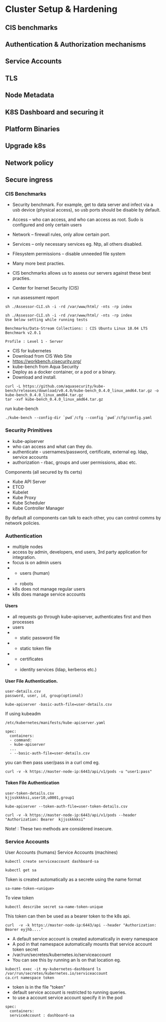 
# Cluster Setup & Hardening 
## CIS benchmarks 
## Authentication & Authorization mechanisms 
## Service Accounts 
## TLS 
## Node Metadata
## K8S Dashboard and securing it
## Platform Binaries
## Upgrade k8s
## Network policy 
## Secure ingress 


### CIS Benchmarks 

* Security benchmark. For example, get to data server and infect via a usb device (physical access), so usb ports should be disable by default. 
* Access – who can access, and who can access as root. Sudo is configured and only certain users 
* Network – firewall rules, only allow certain port.  
* Services – only necessary services eg. Ntp, all others disabled.  
* Filesystem permissions – disable unneeded file system 
* Many more best practies.  
* CIS benchmarks allows us to assess our servers against these best practies.  
* Center for Inernet Security (CIS) 

* run assessment report
```
sh ./Assessor-CLI.sh -i -rd /var/www/html/ -nts -rp index

sh ./Assessor-CLI.sh -i -rd /var/www/html/ -nts -rp index
Use below setting while running tests

Benchmarks/Data-Stream Collections: : CIS Ubuntu Linux 18.04 LTS Benchmark v2.0.1

Profile : Level 1 - Server

```

* CIS for kubernetes
* Download from CIS Web Site
* https://workbench.cisecurity.org/
* kube-bench from Aqua Security
* Deploy as a docker container, or a pod or a binary.
* Download and install.
```
curl -L https://github.com/aquasecurity/kube-bench/releases/download/v0.4.0/kube-bench_0.4.0_linux_amd64.tar.gz -o kube-bench_0.4.0_linux_amd64.tar.gz
tar -xvf kube-bench_0.4.0_linux_amd64.tar.gz
```
run kube-bench
```
./kube-bench --config-dir `pwd`/cfg --config `pwd`/cfg/config.yaml 
```

### Security Primitives

* kube-apiserver
* who can access and what can they do. 
* authenticate - usernames/password, certificate, external eg. ldap, service accounts
* authorization - rbac, groups and user permissions, abac etc.

Components (all secured by tls certs)
* Kube API Server
* ETCD
* Kubelet
* Kube Proxy
* Kube Scheduler
* Kube Controller Manager

By default all components can talk to each other, you can control comms by network policies.

### Authentication

- multiple nodes
- access by admin, developers, end users, 3rd party application for integration.
- focus is on admin users
- - users (human) 
- - robots
- k8s does not manage regular users
- k8s does manage service accounts

#### Users 
- all requests go through kube-apiserver, authenticates first and then processes
- users
- - static password file
- - static token file
- - certificates
- - identity services (ldap, kerberos etc.)

#### User File Authentication.
```
user-details.csv
password, user, id, group(optional)

kube-apiserver -basic-auth-file=user-details.csv
```

If using kubeadm
```
/etc/kubernetes/manifests/kube-apiserver.yaml

spec:
  containers:
  - command:
  - kube-apiserver
  ...
  - --basic-auth-file=user-details.csv
 ```
 
 you can then pass user/pass in a curl cmd eg.
 ```
 curl -v -k https://master-node-ip:6443/api/v1/pods -u "user1:pass"
 ```
 
 #### Token File Authentication
 ```
 user-token-details.csv
 kjjsskkkksi,user10,u0001,group1
 
 kube-apiserver --token-auth-file=user-token-details.csv
 
 curl -v -k https://master-node-ip:6443/api/v1/pods --header "Authorization: Bearer  kjjsskkkksi"
 ```
 
Note! : These two methods are considered insecure. 


### Service Accounts

User Accounts (humans)
Service Accounts (machines)

```
kubectl create serviceaccount dashboard-sa

kubectl get sa

```
Token is created automatically as a secrete using the name format
```
sa-name-token-<unique>
```

To view token
```
kubectl describe secret sa-name-token-unique
```
This token can then be used as a bearer token to the k8s api.
```
curl  -v -k https://master-node-ip:6443/api --header "Authorization: Bearer eyjhb...."
```

- A default service account is created automatically in every namespace
- A pod in that namespace automatically mounts that service account token secret
- /var/run/secretes/kubernetes.io/serviceaccount
- You can see this by running an ls on that location eg.
```
kubectl exec -it my-kubernetes-dashboard ls /var/run/secretes/kubernetes.io/serviceaccount
ca.crt namespace token
```
- token is in the file "token"
- default service account is restricted to running queries. 
- to use a account service account specify it in the pod
```
spec:
  containers:
  serviceAccount : dashboard-sa
```









 




 
